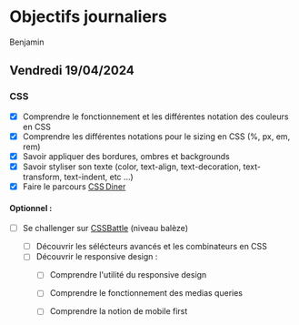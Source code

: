 # Objectifs journaliers

Benjamin

## Vendredi 19/04/2024

### CSS 

- [x] Comprendre le fonctionnement et les différentes notation des couleurs en CSS
- [x] Comprendre les différentes notations pour le sizing en CSS (%, px, em, rem)
- [x] Savoir appliquer des bordures, ombres et backgrounds
- [x] Savoir styliser son texte (color, text-align, text-decoration, text-transform, text-indent, etc …)
- [x] Faire le parcours [CSS Diner](https://flukeout.github.io/)

#### Optionnel :

- [ ] Se challenger sur [CSSBattle](https://cssbattle.dev/) (niveau balèze)

  - [ ] Découvrir les sélécteurs avancés et les combinateurs en CSS
  - [ ] Découvrir le responsive design :
    - [ ] Comprendre l'utilité du responsive design
    - [ ] Comprendre le fonctionnement des medias queries
    - [ ] Comprendre la notion de mobile first


